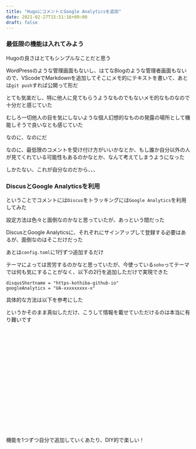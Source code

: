 ```yaml
---
title: "HugoにコメントとGoogle Analyticsを追加"
date: 2021-02-27T15:51:16+09:00
draft: false
---
```


### 最低限の機能は入れてみよう
Hugoの良さはとてもシンプルなことだと思う

WordPressのような管理画面もないし、はてなBlogのような管理者画面もないので、VScodeでMarkdownを追加してそこにメモ的にテキストを書いて、あとは`git push`すれば公開って形だ

とても気楽だし、特に他人に見てもらうようなものでもないメモ的なものなので十分だと感じていた

むしろ一切他人の目を気にしないような個人幻想的なものの発露の場所として機能しそうで良いなとも感じていた

なのに、なのにだ

なのに、最低限のコメントを受け付け方がいいかなとか、もし誰か自分以外の人が見てくれている可能性もあるのかなとか、なんて考えてしまうようになった

しかたない、これが自分なのだから、、、

### DiscusとGoogle Analyticsを利用

ということでコメントには`Discus`をトラッキングには`Google Analytics`を利用してみた

設定方法は色々と面倒なのかなと思っていたが、あっという間だった

DiscusとGoogle Analyticsに、それぞれにサインアップして登録する必要はあるが、面倒なのはそこだけだった

あとは`config.toml`に1行ずつ追加するだけ

テーマによっては苦労するのかなと思っていたが、今使っている`soho`ってテーマでは何も気にすることがなく、以下の2行を追加しただけで実現できた

```
disqusShortname = "https-kothiba-github-io"
googleAnalytics = "UA-xxxxxxxxx-x"
```

具体的な方法は以下を参考にした

というかそのまま真似しただけ、こうして情報を載せていただけるのは本当に有り難いです


<div class="iframely-embed"><div class="iframely-responsive" style="height: 140px; padding-bottom: 0;"><a href="https://itsys-tech.com/list/hugo/004/" data-iframely-url="//cdn.iframe.ly/EZngC15"></a></div></div><script async src="//cdn.iframe.ly/embed.js" charset="utf-8"></script>


<div class="iframely-embed"><div class="iframely-responsive" style="height: 140px; padding-bottom: 0;"><a href="https://itsys-tech.com/list/hugo/002/" data-iframely-url="//cdn.iframe.ly/By5F4y7"></a></div></div><script async src="//cdn.iframe.ly/embed.js" charset="utf-8"></script>

機能を1つずつ自分で追加していくあたり、DIY的で楽しい！

